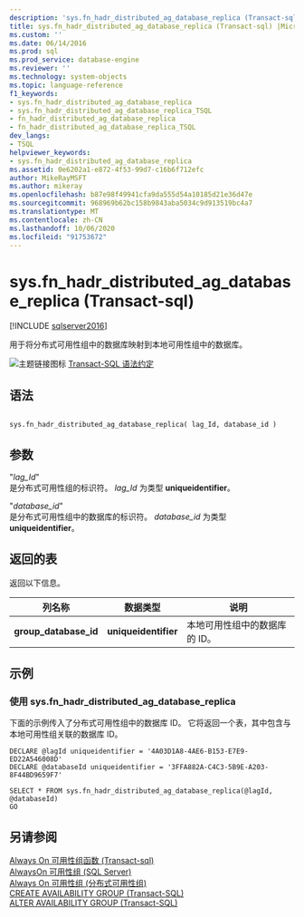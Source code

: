 ```yaml
---
description: 'sys.fn_hadr_distributed_ag_database_replica (Transact-sql) '
title: sys.fn_hadr_distributed_ag_database_replica (Transact-sql) |Microsoft Docs
ms.custom: ''
ms.date: 06/14/2016
ms.prod: sql
ms.prod_service: database-engine
ms.reviewer: ''
ms.technology: system-objects
ms.topic: language-reference
f1_keywords:
- sys.fn_hadr_distributed_ag_database_replica
- sys.fn_hadr_distributed_ag_database_replica_TSQL
- fn_hadr_distributed_ag_database_replica
- fn_hadr_distributed_ag_database_replica_TSQL
dev_langs:
- TSQL
helpviewer_keywords:
- sys.fn_hadr_distributed_ag_database_replica
ms.assetid: 0e6202a1-e872-4f53-99d7-c16b6f712efc
author: MikeRayMSFT
ms.author: mikeray
ms.openlocfilehash: b87e98f49941cfa9da555d54a10185d21e36d47e
ms.sourcegitcommit: 968969b62bc158b9843aba5034c9d913519bc4a7
ms.translationtype: MT
ms.contentlocale: zh-CN
ms.lasthandoff: 10/06/2020
ms.locfileid: "91753672"
---
```

# <a name="sysfn_hadr_distributed_ag_database_replica-transact-sql"></a>sys.fn_hadr_distributed_ag_database_replica (Transact-sql) 
[!INCLUDE [sqlserver2016](../../includes/applies-to-version/sqlserver2016.md)]

  用于将分布式可用性组中的数据库映射到本地可用性组中的数据库。  
   
 ![主题链接图标](../../database-engine/configure-windows/media/topic-link.gif "“主题链接”图标") [Transact-SQL 语法约定](../../t-sql/language-elements/transact-sql-syntax-conventions-transact-sql.md)  
  
## <a name="syntax"></a>语法  
  
```  
  
sys.fn_hadr_distributed_ag_database_replica( lag_Id, database_id )  
```  
  
## <a name="arguments"></a>参数  
 "*lag_Id*"  
 是分布式可用性组的标识符。 *lag_Id* 为类型 **uniqueidentifier**。  
  
 "*database_id*"  
 是分布式可用性组中的数据库的标识符。 *database_id* 为类型 **uniqueidentifier**。  
  
## <a name="tables-returned"></a>返回的表  
 返回以下信息。  
  
|列名称|数据类型|说明|  
|-----------------|---------------|-----------------|  
|**group_database_id**|**uniqueidentifier**|本地可用性组中的数据库的 ID。|  
  
## <a name="examples"></a>示例  
  
### <a name="using-sysfn_hadr_distributed_ag_database_replica"></a>使用 sys.fn_hadr_distributed_ag_database_replica  
 下面的示例传入了分布式可用性组中的数据库 ID。 它将返回一个表，其中包含与本地可用性组关联的数据库 ID。  
  
```  
DECLARE @lagId uniqueidentifier = '4A03D1A8-4AE6-B153-E7E9-ED22A546008D'  
DECLARE @databaseId uniqueidentifier = '3FFA882A-C4C3-5B9E-A203-8F44BD9659F7'  
  
SELECT * FROM sys.fn_hadr_distributed_ag_database_replica(@lagId, @databaseId)  
GO  
```  
  
## <a name="see-also"></a>另请参阅  
 [Always On 可用性组函数 &#40;Transact-sql&#41;](../../relational-databases/system-functions/always-on-availability-groups-functions-transact-sql.md)   
 [AlwaysOn 可用性组 (SQL Server)](../../database-engine/availability-groups/windows/always-on-availability-groups-sql-server.md)   
 [Always On 可用性组 &#40;分布式可用性组&#41;](../../database-engine/availability-groups/windows/distributed-availability-groups.md)   
 [CREATE AVAILABILITY GROUP (Transact-SQL)](../../t-sql/statements/create-availability-group-transact-sql.md)   
 [ALTER AVAILABILITY GROUP (Transact-SQL)](../../t-sql/statements/alter-availability-group-transact-sql.md)  
  

